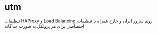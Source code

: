 # utm
تنظیمات HAProxy و Load Balancing روی سرور ایران و خارج همراه با تنظیمات احتصاصی برای هر پروتکل به صورت جداگانه
